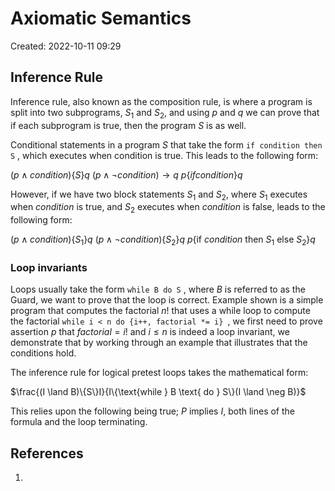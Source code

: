 # Axiomatic Semantics
Created: 2022-10-11 09:29
## Inference Rule
Inference rule, also known as the composition rule, is where a program is split into two subprograms, $S_1$ and $S_2$, and using $p$ and $q$  we can prove that if each subprogram is true, then the program $S$ is as well. 

Conditional statements in a program $S$ that take the form `if condition then S` , which executes when condition is true. This leads to the following form: 

$(p \land condition)\{S\}q$
$(p \land \neg condition) \rightarrow q$ 
$p\{if condition\} q$ 

However, if we have two block statements $S_1$ and $S_2$, where $S_1$ executes when *condition* is true, and $S_2$ executes when *condition* is false, leads to the following form:

$(p \land condition)\{S_1\}q$
$(p \land \neg condition)\{S_2\} q$ 
$p\{\text{if } condition \text{ then } S_1 \text{ else } S_2\} q$ 

### Loop invariants
Loops usually take the form `while B do S` , where $B$ is referred to as the Guard, we want to prove that the loop is correct. Example shown is a simple program that computes the factorial $n!$ that uses a while loop to compute the factorial `while i < n do {i++, factorial *= i} `, we first need to prove assertion $p$ that $factorial = i! \text{ and } i \leq n$ is indeed a loop invariant, we demonstrate that by working through an example that illustrates that the conditions hold. 

The inference rule for logical pretest loops takes the mathematical form:

$\frac{(I \land B)\{S\}I}{I\{\text{while } B \text{ do } S\}(I \land \neg B)}$ 

This relies upon the following being true; $P$ implies $I$, both lines of the formula and the loop terminating. 

## References
1. 